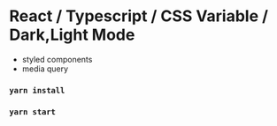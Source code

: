 # React / Typescript / CSS Variable / Dark,Light Mode

- styled components
- media query

### `yarn install`

### `yarn start`